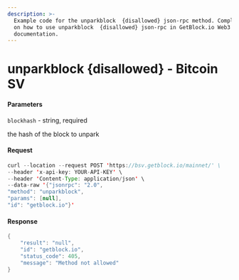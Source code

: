 ```yaml
---
description: >-
  Example code for the unparkblock  {disallowed} json-rpc method. Сomplete guide
  on how to use unparkblock  {disallowed} json-rpc in GetBlock.io Web3
  documentation.
---
```


# unparkblock {disallowed} - Bitcoin SV

#### Parameters

`blockhash` - string, required

the hash of the block to unpark

#### Request

```java
curl --location --request POST 'https://bsv.getblock.io/mainnet/' \ 
--header 'x-api-key: YOUR-API-KEY' \ 
--header 'Content-Type: application/json' \ 
--data-raw '{"jsonrpc": "2.0",
"method": "unparkblock",
"params": [null],
"id": "getblock.io"}'
```

#### Response

```java
{
    "result": "null",
    "id": "getblock.io",
    "status_code": 405,
    "message": "Method not allowed"
}
```
